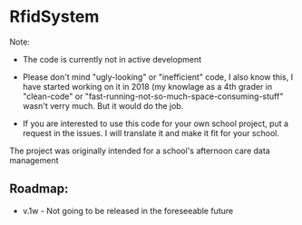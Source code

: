 # RfidSystem

Note:

 - The code is currently not in active development

 - Please don't mind "ugly-looking" or "inefficient" code, I also know this, I have started working on it in 2018 (my knowlage as a 4th grader in "clean-code" or "fast-running-not-so-much-space-consuming-stuff" wasn't verry much. But it would do the job.

 - If you are interested to use this code for your own school project, put a request in the issues. I will translate it and make it fit for your school.

 
The project was originally intended for a school's afternoon care data management

## Roadmap:
- v.1w - Not going to be released in the foreseeable future
